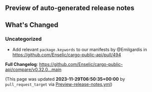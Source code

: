 ## Preview of auto-generated release notes
<!-- Release notes generated using configuration in .github/release.yml at main -->

## What's Changed
### Uncategorized
* Add relevant `package.keywords` to our manifests by @Emilgardis in https://github.com/Enselic/cargo-public-api/pull/494


**Full Changelog**: https://github.com/Enselic/cargo-public-api/compare/v0.32.0...main


(This page was updated **2023-11-29T06:50:35+00:00** by `pull_request_target` via [Preview-release-notes.yml](https://github.com/Enselic/cargo-public-api/actions/runs/7029024830))
